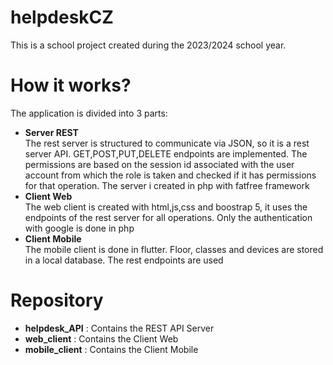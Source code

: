 # helpdeskCZ
This is a school project created during the 2023/2024 school year.

# How it works?
The application is divided into 3 parts:
* **Server REST** <br>
  The rest server is structured to communicate via JSON, so it is a rest server API.
  GET,POST,PUT,DELETE endpoints are implemented.
  The permissions are based on the session id associated with the user account from which the role is taken and checked if it has permissions for that operation.
  The server i created in php with fatfree framework
* **Client Web** <br>
  The web client is created with html,js,css and boostrap 5, it uses the endpoints of the rest server for all operations.
  Only the authentication with google is done in php
* **Client Mobile** <br>
  The mobile client is done in flutter. Floor, classes and devices are stored in a local database. The rest endpoints are used

# Repository
* **helpdesk_API** : Contains the REST API Server
* **web_client** : Contains the Client Web
* **mobile_client** : Contains the Client Mobile


